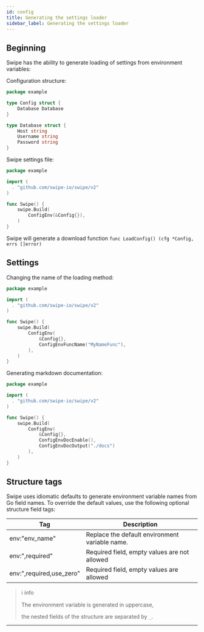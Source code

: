 ```yaml
---
id: config
title: Generating the settings loader
sidebar_label: Generating the settings loader
---
```

## Beginning

Swipe has the ability to generate loading of settings from environment variables:

Configuration structure:

```go
package example

type Config struct {
    Database Database
}

type Database struct {
    Host string
    Username string
    Password string
}
```

Swipe settings file:

```go
package example

import (
  . "github.com/swipe-io/swipe/v2"
)

func Swipe() {
    swipe.Build(
		ConfigEnv(&Config{}),
	)
}
```

Swipe will generate a download function `func LoadConfig() (cfg *Config, errs []error)`

## Settings

Changing the name of the loading method:

```go
package example

import (
  . "github.com/swipe-io/swipe/v2"
)

func Swipe() {
    swipe.Build(
		ConfigEnv(
		    &Config{},
		    ConfigEnvFuncName("MyNameFunc"),
		),
	)
}
```

Generating markdown documentation:

```go
package example

import (
  . "github.com/swipe-io/swipe/v2"
)

func Swipe() {
    swipe.Build(
		ConfigEnv(
		    &Config{},
		    ConfigEnvDocEnable(),
		    ConfigEnvDocOutput("./docs")
		),
	)
}
```

## Structure tags

Swipe uses idiomatic defaults to generate environment variable names from Go field names.
To override the default values, use the following optional structure field tags:


| Tag | Description |
| - | - |
| env:"env_name" | Replace the default environment variable name. |
| env:",required" | Required field, empty values are not allowed |
| env:",required,use_zero" | Required field, empty values are allowed |

> ℹ️ info
>
> The environment variable is generated in uppercase,
>
> the nested fields of the structure are separated by `_`.

---

